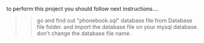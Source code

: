 to perform this project you should follow next instructions....
>>go and find out "phonebook.sql" database file from Database file folder. 
>>and import the database file on your mysql database.
>>don't change the database file name.
